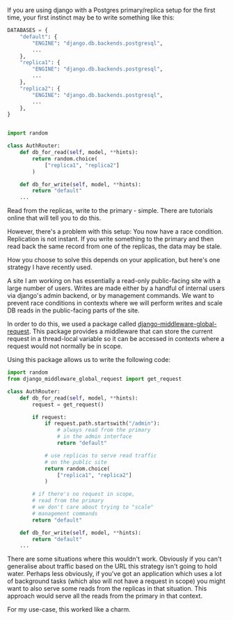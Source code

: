 <!--
.. title: Django DB Routers: Avoiding Race Conditions
.. slug: django-db-routers-2
.. date: 2025-04-04 00:00:00
.. tags: python,django
.. category: 
.. link: 
.. description: 
.. type: text
-->

If you are using django with a Postgres primary/replica setup for the first time, your first instinct may be to write something like this:

```py
DATABASES = {
    "default": {
        "ENGINE": "django.db.backends.postgresql",
        ...
    },
    "replica1": {
        "ENGINE": "django.db.backends.postgresql",
        ...
    },
    "replica2": {
        "ENGINE": "django.db.backends.postgresql",
        ...
    },
}


import random

class AuthRouter:
    def db_for_read(self, model, **hints):
        return random.choice(
            ["replica1", "replica2"]
        )

    def db_for_write(self, model, **hints):
        return "default"
    ...
```

Read from the replicas, write to the primary - simple. There are tutorials online that will tell you to do this.

However, there's a problem with this setup: You now have a race condition. Replication is not instant. If you write something to the primary and then read back the same record from one of the replicas, the data may be stale.

How you choose to solve this depends on your application, but here's one strategy I have recently used.

A site I am working on has essentially a read-only public-facing site with a large number of users. Writes are made either by a handful of internal users via django's admin backend, or by management commands. We want to prevent race conditions in contexts where we will perform writes and scale DB reads in the public-facing parts of the site.

In order to do this, we used a package called [django-middleware-global-request](https://pypi.org/project/django-middleware-global-request/). This package provides a middleware that can store the current request in a thread-local variable so it can be accessed in contexts where a request would not normally be in scope.

Using this package allows us to write the following code:

```py
import random
from django_middleware_global_request import get_request

class AuthRouter:
    def db_for_read(self, model, **hints):
        request = get_request()

        if request:
            if request.path.startswith("/admin"):
                # always read from the primary
                # in the admin interface
                return "default"

            # use replicas to serve read traffic
            # on the public site
            return random.choice(
                ["replica1", "replica2"]
            )

        # if there's no request in scope,
        # read from the primary
        # we don't care about trying to "scale"
        # management commands
        return "default"

    def db_for_write(self, model, **hints):
        return "default"
    ...
```

There are some situations where this wouldn't work. Obviously if you can't generalise about traffic based on the URL this strategy isn't going to hold water. Perhaps less obviously, if you've got an application which uses a lot of background tasks (which also will not have a request in scope) you might want to also serve some reads from the replicas in that situation. This approach would serve all the reads from the primary in that context.

For my use-case, this worked like a charm.
